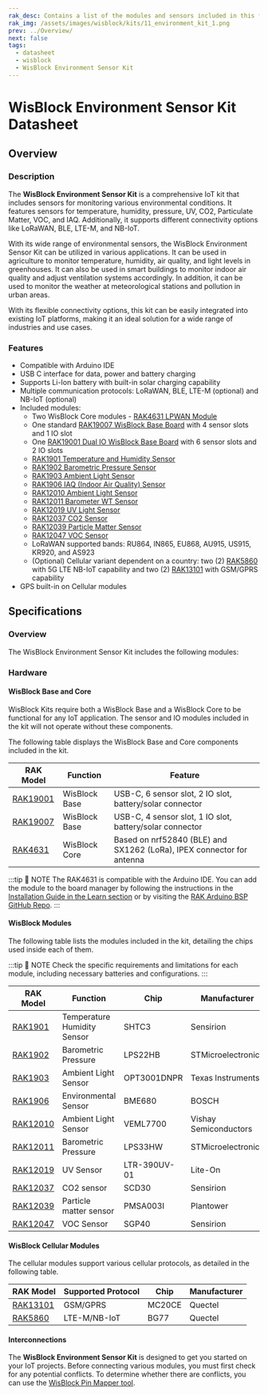 ```yaml
---
rak_desc: Contains a list of the modules and sensors included in this fully customizable WisBlock IoT Kit for monitoring IoT applications for various environment conditions.
rak_img: /assets/images/wisblock/kits/11_environment_kit_1.png
prev: ../Overview/
next: false
tags:
  - datasheet
  - wisblock
  - WisBlock Environment Sensor Kit
---
```


# WisBlock Environment Sensor Kit Datasheet

## Overview

### Description

The **WisBlock Environment Sensor Kit** is a comprehensive IoT kit that includes sensors for monitoring various environmental conditions. It features sensors for temperature, humidity, pressure, UV, CO2, Particulate Matter, VOC, and IAQ. Additionally, it supports different connectivity options like LoRaWAN, BLE, LTE-M, and NB-IoT.

With its wide range of environmental sensors, the WisBlock Environment Sensor Kit can be utilized in various applications. It can be used in agriculture to monitor temperature, humidity, air quality, and light levels in greenhouses. It can also be used in smart buildings to monitor indoor air quality and adjust ventilation systems accordingly. In addition, it can be used to monitor the weather at meteorological stations and pollution in urban areas. 

With its flexible connectivity options, this kit can be easily integrated into existing IoT platforms, making it an ideal solution for a wide range of industries and use cases.

### Features

- Compatible with Arduino IDE
- USB C interface for data, power and battery charging
- Supports Li-Ion battery with built-in solar charging capability
- Multiple communication protocols: LoRaWAN, BLE, LTE-M (optional) and NB-IoT (optional)
- Included modules:
    - Two WisBlock Core modules - <a href="https://store.rakwireless.com/products/rak4631-lpwan-node" target="_blank">RAK4631 LPWAN Module</a>
    - One standard <a href="https://store.rakwireless.com/products/rak19007-wisblock-base-board-2nd-gen" target="_blank">RAK19007 WisBlock Base Board</a> with 4 sensor slots and 1 IO slot
    - One <a href="https://store.rakwireless.com/products/rak19001-wisblock-dual-io-base-board" target="_blank">RAK19001 Dual IO WisBlock Base Board</a>  with 6 sensor slots and 2 IO slots
    - <a href="https://store.rakwireless.com/products/rak1901-shtc3-temperature-humidity-sensor" target="_blank">RAK1901 Temperature and Humidity Sensor</a>
    - <a href="https://store.rakwireless.com/products/rak1902-kps22hb-barometric-pressure-sensor" target="_blank">RAK1902 Barometric Pressure Sensor</a>
    - <a href="https://store.rakwireless.com/products/rak1903-opt3001dnpr-ambient-light-sensor" target="_blank">RAK1903 Ambient Light Sensor</a>
    - <a href="https://store.rakwireless.com/products/rak1906-bme680-environment-sensor" target="_blank">RAK1906 IAQ (Indoor Air Quality) Sensor</a>
    - <a href="https://store.rakwireless.com/products/wisblock-ambient-light-sensor-rak12010" target="_blank">RAK12010 Ambient Light Sensor</a>
    - <a href="https://store.rakwireless.com/products/wisblock-barometer-wt-sensor-rak12011" target="_blank">RAK12011 Barometer WT Sensor</a>
    - <a href="https://store.rakwireless.com/products/rak12019-wisblock-uv-sensor" target="_blank">RAK12019 UV Light Sensor</a>
    - <a href="https://store.rakwireless.com/products/co2-sensor-sensirion-scd30-rak12037" target="_blank">RAK12037 CO2 Sensor</a>
    - <a href="https://store.rakwireless.com/products/particle-matter-sensor-plantower-pmsa003i-rak12039" target="_blank">RAK12039 Particle Matter Sensor</a>
    - <a href="https://store.rakwireless.com/products/rak12047-voc-sensor-sensirion-sgp40" target="_blank">RAK12047 VOC Sensor</a>
    - LoRaWAN supported bands: RU864, IN865, EU868, AU915, US915, KR920, and AS923
    - (Optional) Cellular variant dependent on a country: two (2) <a href="https://store.rakwireless.com/products/rak5860-lte-nb-iot-extension-board" target="_blank">RAK5860</a> with 5G LTE NB-IoT capability and two (2) <a href="https://store.rakwireless.com/products/wisblock-gsm-module-rak13101" target="_blank">RAK13101</a> with GSM/GPRS capability
- GPS built-in on Cellular modules


## Specifications

### Overview

The WisBlock Environment Sensor Kit includes the following modules:

<rk-img
  src="/assets/images/wisblock/kits/11_environment_kit_2.png"
  width="80%"
  caption="Modules of the WisBlock Environment Sensor Kit"
/>

### Hardware

#### WisBlock Base and Core

WisBlock Kits require both a WisBlock Base and a WisBlock Core to be functional for any IoT application. The sensor and IO modules included in the kit will not operate without these components.

The following table displays the WisBlock Base and Core components included in the kit.

| RAK Model                                                                    | Function      | Feature                                                               |
| ---------------------------------------------------------------------------- | ------------- | --------------------------------------------------------------------- |
| <a href="/Product-Categories/WisBlock/RAK19001" target="_blank">RAK19001</a> | WisBlock Base | USB-C, 6 sensor slot, 2 IO slot, battery/solar connector              |
| <a href="/Product-Categories/WisBlock/RAK19007" target="_blank">RAK19007</a> | WisBlock Base | USB-C, 4 sensor slot, 1 IO slot, battery/solar connector              |
| <a href="/Product-Categories/WisBlock/RAK4631" target="_blank">RAK4631</a>   | WisBlock Core | Based on nrf52840 (BLE) and SX1262 (LoRa), IPEX connector for antenna |

:::tip 📝 NOTE
The RAK4631 is compatible with the Arduino IDE. You can add the module to the board manager by following the instructions in the [Installation Guide in the Learn section](https://docs.rakwireless.com/Knowledge-Hub/Learn/Installation-of-Board-Support-Package-in-Arduino-IDE/) or by visiting the [RAK Arduino BSP GitHub Repo](https://github.com/RAKWireless/RAKwireless-Arduino-BSP-Index).
:::

#### WisBlock Modules

The following table lists the modules included in the kit, detailing the chips used inside each of them.

:::tip 📝 NOTE
Check the specific requirements and limitations for each module, including necessary batteries and configurations.
:::

| RAK Model                                                                    | Function                    | Chip         | Manufacturer          |
| ---------------------------------------------------------------------------- | --------------------------- | ------------ | --------------------- |
| <a href="/Product-Categories/WisBlock/RAK1901" target="_blank">RAK1901</a>   | Temperature Humidity Sensor | SHTC3        | Sensirion             |
| <a href="/Product-Categories/WisBlock/RAK1902" target="_blank">RAK1902</a>   | Barometric Pressure         | LPS22HB      | STMicroelectronics    |
| <a href="/Product-Categories/WisBlock/RAK1903" target="_blank">RAK1903</a>   | Ambient Light Sensor        | OPT3001DNPR  | Texas Instruments     |
| <a href="/Product-Categories/WisBlock/RAK1906" target="_blank">RAK1906</a>   | Environmental Sensor        | BME680       | BOSCH                 |
| <a href="/Product-Categories/WisBlock/RAK12010" target="_blank">RAK12010</a> | Ambient Light Sensor        | VEML7700     | Vishay Semiconductors |
| <a href="/Product-Categories/WisBlock/RAK12011" target="_blank">RAK12011</a> | Barometric Pressure         | LPS33HW      | STMicroelectronics    |
| <a href="/Product-Categories/WisBlock/RAK12019" target="_blank">RAK12019</a> | UV Sensor                   | LTR-390UV-01 | Lite-On               |
| <a href="/Product-Categories/WisBlock/RAK12037" target="_blank">RAK12037</a> | CO2 sensor                  | SCD30        | Sensirion             |
| <a href="/Product-Categories/WisBlock/RAK12039" target="_blank">RAK12039</a> | Particle matter sensor      | PMSA003I     | Plantower             |
| <a href="/Product-Categories/WisBlock/RAK12047" target="_blank">RAK12047</a> | VOC Sensor                  | SGP40        | Sensirion             |


#### WisBlock Cellular Modules

The cellular modules support various cellular protocols, as detailed in the following table.

| RAK Model                                                                    | Supported Protocol | Chip   | Manufacturer |
| ---------------------------------------------------------------------------- | ------------------ | ------ | ------------ |
| <a href="/Product-Categories/WisBlock/RAK13101" target="_blank">RAK13101</a> | GSM/GPRS           | MC20CE | Quectel      |
| <a href="/Product-Categories/WisBlock/RAK5860" target="_blank">RAK5860</a>   | LTE-M/NB-IoT       | BG77   | Quectel      |

#### Interconnections

The **WisBlock Environment Sensor Kit** is designed to get you started on your IoT projects. Before connecting various modules, you must first check for any potential conflicts. To determine whether there are conflicts, you can use the [WisBlock Pin Mapper tool](https://docs.rakwireless.com/Knowledge-Hub/Pin-Mapper/).
